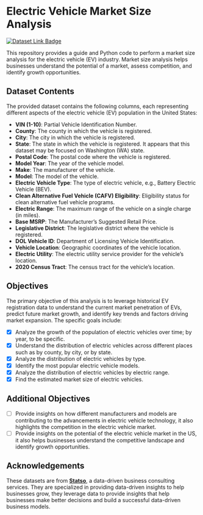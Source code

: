 # Electric Vehicle Market Size Analysis

[![Dataset Link Badge](https://img.shields.io/badge/dataset_link-market_size_of_evs-%23FFF8C9?style=for-the-badge)](https://statso.io/market-size-of-evs-case-study/)


This repository provides a guide and Python code to perform a market size analysis for the electric vehicle (EV) industry. Market size analysis helps businesses understand the potential of a market, assess competition, and identify growth opportunities.


## Dataset Contents

The provided dataset contains the following columns, each representing different aspects of the electric vehicle (EV) population in the United States:

- **VIN (1-10)**: Partial Vehicle Identification Number.
- **County**: The county in which the vehicle is registered.
- **City**: The city in which the vehicle is registered.
- **State**: The state in which the vehicle is registered. It appears that this dataset may be focused on Washington (WA) state.
- **Postal Code**: The postal code where the vehicle is registered.
- **Model Year**: The year of the vehicle model.
- **Make**: The manufacturer of the vehicle.
- **Model**: The model of the vehicle.
- **Electric Vehicle Type**: The type of electric vehicle, e.g., Battery Electric Vehicle (BEV).
- **Clean Alternative Fuel Vehicle (CAFV) Eligibility**: Eligibility status for clean alternative fuel vehicle programs.
- **Electric Range**: The maximum range of the vehicle on a single charge (in miles).
- **Base MSRP**: The Manufacturer’s Suggested Retail Price.
- **Legislative District**: The legislative district where the vehicle is registered.
- **DOL Vehicle ID**: Department of Licensing Vehicle Identification.
- **Vehicle Location**: Geographic coordinates of the vehicle location.
- **Electric Utility**: The electric utility service provider for the vehicle’s location.
- **2020 Census Tract**: The census tract for the vehicle’s location.

## Objectives

The primary objective of this analysis is to leverage historical EV registration data to understand the current market penetration of EVs, predict future market growth, and identify key trends and factors driving market expansion. The specific goals include:

- [x] Analyze the growth of the population of electric vehicles over time; by year, to be specific.
- [x] Understand the distribution of electric vehicles across different places such as by county, by city, or by state.
- [x] Analyze the distribution of electric vehicles by type.
- [x] Identify the most popular electric vehicle models.
- [x] Analyze the distribution of electric vehicles by electric range.
- [x] Find the estimated market size of electric vehicles.

## Additional Objectives

- [ ] Provide insights on how different manufacturers and models are contributing to the advancements in electric vehicle technology, it also highlights the competition in the electric vehicle market.
- [ ] Provide insights on the potential of the electric vehicle market in the US, it also helps businesses understand the competitive landscape and identify growth opportunities. 

## Acknowledgements

These datasets are from **[Statso](https://statso.io/)**, a data-driven business consulting services. They are specialized in providing data-driven insights to help businesses grow, they leverage data to provide insights that help businesses make better decisions and build a successful data-driven business models.